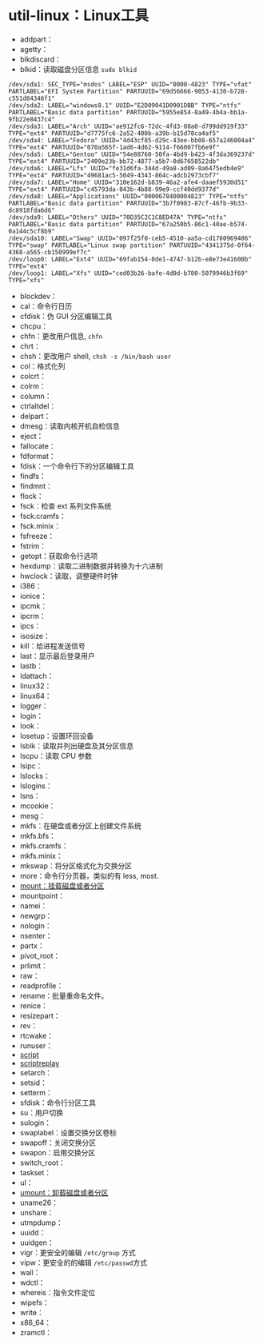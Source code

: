<link href="../css/style.css" rel="stylesheet" type="text/css" />


# util-linux：Linux工具

+ addpart：
+ agetty：
+ blkdiscard：
+ blkid：读取磁盘分区信息 `sudo blkid`

```log
/dev/sda1: SEC_TYPE="msdos" LABEL="ESP" UUID="0000-4823" TYPE="vfat" PARTLABEL="EFI System Partition" PARTUUID="69d56666-9053-4130-b728-c551d84346f1"
/dev/sda2: LABEL="windows8.1" UUID="E2D09041D0901DBB" TYPE="ntfs" PARTLABEL="Basic data partition" PARTUUID="5955e854-8a49-4b4a-bb1a-9fb22e8437c4"
/dev/sda3: LABEL="Arch" UUID="ae912fc6-72dc-4fd3-80a0-d799dd919f33" TYPE="ext4" PARTUUID="d7775fc6-2a52-400b-a39b-b15d78ca4af5"
/dev/sda4: LABEL="Fedora" UUID="4d43cf85-d29c-43ee-bb08-657a246004a4" TYPE="ext4" PARTUUID="070a565f-1ad6-4d62-9114-f66007fb6e9f"
/dev/sda5: LABEL="Gentoo" UUID="54e88760-50fa-4bd9-b423-4f3da369237d" TYPE="ext4" PARTUUID="2409e23b-bb72-4877-a5b7-0d67658522db"
/dev/sda6: LABEL="Lfs" UUID="fe31d6fa-344d-49a8-ad09-8a6475edb4e9" TYPE="ext4" PARTUUID="49681ac5-5049-4343-864c-adcb2973cbf7"
/dev/sda7: LABEL="Home" UUID="310e162d-b839-46a2-afe4-daaef5930d51" TYPE="ext4" PARTUUID="c45793da-843b-4b88-99e9-ccf40dd9377d"
/dev/sda8: LABEL="Applications" UUID="0000678400004823" TYPE="ntfs" PARTLABEL="Basic data partition" PARTUUID="3b7f0983-87cf-46fb-9b33-dc8918fda6d6"
/dev/sda9: LABEL="Others" UUID="70D35C2C1C8ED47A" TYPE="ntfs" PARTLABEL="Basic data partition" PARTUUID="67a250b5-86c1-40ae-b574-0a144c5cf8b9"
/dev/sda10: LABEL="Swap" UUID="097f25f0-ceb5-4510-aa5a-cd1760969406" TYPE="swap" PARTLABEL="Linux swap partition" PARTUUID="4341375d-0f64-4368-a565-cb150999ef7c"
/dev/loop0: LABEL="Ext4" UUID="69fab154-0de1-4747-b12b-e8e73e41600b" TYPE="ext4"
/dev/loop1: LABEL="Xfs" UUID="ced03b26-bafe-4d0d-b780-5079946b3f69" TYPE="xfs"
```

+ blockdev：
+ cal：命令行日历
+ cfdisk：伪 GUI 分区编辑工具
+ chcpu：
+ chfn：更改用户信息, `chfn `
+ chrt：
+ chsh：更改用户 shell, `chsh -s /bin/bash user`
+ col：格式化列
+ colcrt：
+ colrm：
+ column：
+ ctrlaltdel：
+ delpart：
+ dmesg：读取内核开机自检信息
+ eject：
+ fallocate：
+ fdformat：
+ fdisk：一个命令行下的分区编辑工具
+ findfs：
+ findmnt：
+ flock：
+ fsck：检查 ext 系列文件系统
+ fsck.cramfs：
+ fsck.minix：
+ fsfreeze：
+ fstrim：
+ getopt：获取命令行选项
+ hexdump：读取二进制数据并转换为十六进制
+ hwclock：读取，调整硬件时钟
+ i386：
+ ionice：
+ ipcmk：
+ ipcrm：
+ ipcs：
+ isosize：
+ kill：给进程发送信号
+ last：显示最后登录用户
+ lastb：
+ ldattach：
+ linux32：
+ linux64：
+ logger：
+ login：
+ look：
+ losetup：设置环回设备
+ lsblk：读取并列出硬盘及其分区信息
+ lscpu：读取 CPU 参数
+ lsipc：
+ lslocks：
+ lslogins：
+ lsns：
+ mcookie：
+ mesg：
+ mkfs：在硬盘或者分区上创建文件系统
+ mkfs.bfs：
+ mkfs.cramfs：
+ mkfs.minix：
+ mkswap：将分区格式化为交换分区
+ more：命令行分页器，类似的有 less, most.
+ <a href="util-linux/mount.md#mount"> mount：挂载磁盘或者分区</a>
+ mountpoint：
+ namei：
+ newgrp：
+ nologin：
+ nsenter：
+ partx：
+ pivot_root：
+ prlimit：
+ raw：
+ readprofile：
+ rename：批量重命名文件。
+ renice：
+ resizepart：
+ rev：
+ rtcwake：
+ runuser：
+ [script][script]
+ [scriptreplay][script]
+ setarch：
+ setsid：
+ setterm：
+ sfdisk：命令行分区工具
+ su：用户切换
+ sulogin：
+ swaplabel：设置交换分区卷标
+ swapoff：关闭交换分区
+ swapon：启用交换分区
+ switch_root：
+ taskset：
+ ul：
+ <a href="util-linux/mount.md#umount">umount：卸载磁盘或者分区</a>
+ uname26：
+ unshare：
+ utmpdump：
+ uuidd：
+ uuidgen：
+ vigr：更安全的编辑 `/etc/group` 方式
+ vipw：更安全的的编辑 `/etc/passwd`方式
+ wall：
+ wdctl：
+ whereis：指令文件定位
+ wipefs：
+ write：
+ x86\_64：
+ zramctl：

[mount]: util-linux/mount.md
[script]: util-linux/script.md
